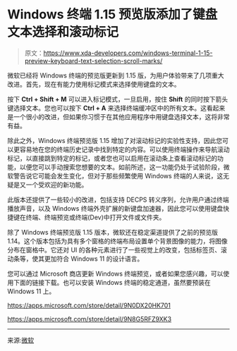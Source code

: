 # Windows 终端 1.15 预览版添加了键盘文本选择和滚动标记

> 原文：<https://www.xda-developers.com/windows-terminal-1-15-preview-keyboard-text-selection-scroll-marks/>

微软已经将 Windows 终端的预览版更新到 1.15 版，为用户体验带来了几项重大改进。首先，现在有能力使用标记模式来选择使用键盘的文本。

按下 **Ctrl + Shift + M** 可以进入标记模式，一旦启用，按住 **Shift** 的同时按下箭头键选择文本。您也可以按下 **Ctrl + A** 来选择终端缓冲区中的所有文本。这看起来是一个很小的改进，但如果你习惯于在其他应用程序中用键盘选择文本，这将非常有益。

除此之外，Windows 终端预览版 1.15 增加了对滚动标记的实验性支持，因此您可以更容易地在您的终端历史记录中找到特定的内容。可以使用终端操作来导航滚动标记，以直接跳到特定的标记，或者您也可以启用在滚动条上查看滚动标记的功能，以便您可以手动搜索您想要的文本。如前所述，这一功能仍处于试验阶段，微软警告说它可能会发生变化，但对于那些频繁使用 Windows 终端的人来说，这无疑是又一个受欢迎的新功能。

此版本还提供了一些较小的改进，包括支持 DECPS 转义序列，允许用户通过终端播放声音，以及 Windows 终端外壳扩展的新键盘加速器，因此您可以使用键盘快捷键在终端、终端预览或终端(Dev)中打开文件或文件夹。

除了 Windows 终端预览版 1.15 版本，微软还在稳定渠道提供了之前的预览版 1.14。这个版本包括为具有多个窗格的终端布局设置单个背景图像的能力，将图像分布在窗格中。它还对 UI 的各种元素进行了一些视觉上的改变，包括标签页、滚动条等，使其更加符合 Windows 11 的设计语言。

您可以通过 Microsoft 商店更新 Windows 终端预览，或者如果您感兴趣，可以使用下面的链接下载。也可以安装 Windows 终端的稳定通道，虽然要预装在 Windows 11 上。

https://apps.microsoft.com/store/detail/9N0DX20HK701

https://apps.microsoft.com/store/detail/9N8G5RFZ9XK3

* * *

来源:[微软](https://devblogs.microsoft.com/commandline/windows-terminal-preview-1-15-release/)
